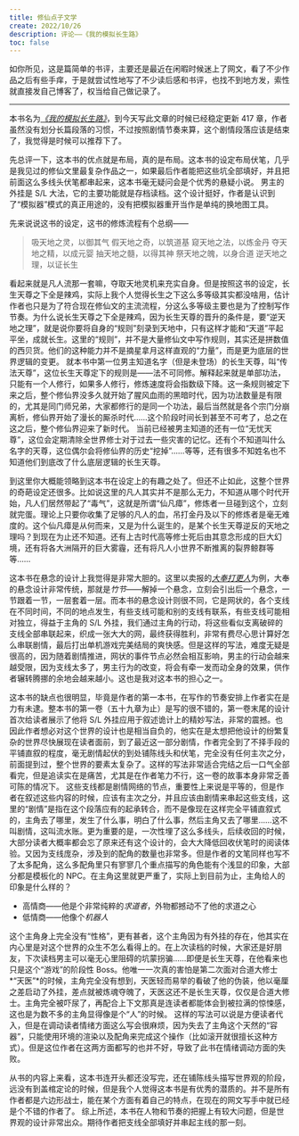 ```yaml
---
title: 修仙点子文学
create: 2022/10/26
description: 评论——《我的模拟长生路》
toc: false
---
```


如你所见，这是篇简单的书评，主要还是最近在闲暇时候迷上了网文，看了不少作品之后有些手痒，于是就尝试性地写了不少读后感和书评，也找不到地方发，索性就直接发自己博客了，权当给自己做记录了。

---

本书名为[_《我的模拟长生路》_](https://book.qidian.com/info/1033422902/)，到今天写此文章的时候已经稳定更新 417 章，作者虽然没有划分长篇段落的习惯，不过按照剧情节奏来算，这个剧情段落应该是结束了，我觉得是时候可以推荐下了。

先总评一下，这本书的优点就是布局，真的是布局。这本书的设定布局伏笔，几乎是我见过的修仙文里最复杂作品之一，如果最后作者能把这些坑全部填好，并且把前面这么多线头伏笔都串起来，这本书毫无疑问会是个优秀的悬疑小说。
男主的外挂是 S/L 大法，它的主要功能就是存档读档。这个设计挺好，作者是认识到了“模拟器”模式的真正用途的，没有把模拟器重开当作是单纯的换地图工具。

先来说说这书的设定，这书的修炼流程有个总纲——

> 吸天地之灵，以御其气
> 假天地之奇，以筑道基
> 窥天地之法，以炼金丹
> 夺天地之精，以成元婴
> 抽天地之髓，以得其神
> 祭天地之魄，以身合道
> 逆天地之理，以证长生

看起来就是凡人流那一套嘛，夺取天地灵机来充实自身。但是按照这书的设定，长生天尊之下全是辣鸡，实际上我个人觉得长生之下这么多等级其实都没啥用，估计作者也只是为了符合现在修仙文的主流流程，分这么多等级主要也是为了控制写作节奏。为什么说长生天尊之下全是辣鸡，因为长生天尊的晋升的条件是，要“逆天地之理”，就是说你要将自身的“规则”刻录到天地中，只有这样才能和“天道”平起平坐，成就长生。这里的“规则”，并不是大量修仙文中写作规则，其实还是拼数值的西贝货。他们的这种能力并不是摘星拿月这样直观的“力量”，而是更为底层的世界逻辑的变更。
就本书中第一位男主知道名字（但是未登场）的长生天尊，叫“传法天尊”，这位长生天尊定下的规则是——法不可同修。解释起来就是单部功法，只能有一个人修行，如果多人修行，修炼速度将会指数级下降。这一条规则被定下来之后，整个修仙界没多久就开始了腥风血雨的黑暗时代，因为功法数量是有限的，尤其是同门师兄弟，大家都修行的是同一个功法，最后当然就是各个宗门分崩离析，修仙界开始了漫长的厮杀时代……这个阶段时间长到甚至不可考了，总之在这之后，整个修仙界迎来了新时代。
当前已经被男主知道的还有一位“无忧天尊”，这位会定期清除全世界修士对于过去一些灾害的记忆。还有个不知道叫什么名字的天尊，这位偶尔会将修仙界的历史“挖掉”……等等，还有很多不知姓名也不知道他们到底改了什么底层逻辑的长生天尊。

到这里你大概能领略到这本书在设定上的有趣之处了。但还不止如此，这整个世界的奇葩设定还很多。比如说这里的凡人其实并不是那么无力，不知道从哪个时代开始，凡人们居然带起了“毒气”，这就是所谓“仙凡瘴”，修炼者一旦碰到这个，立刻就完蛋。理论上只要你收集了足够的凡人的血，吊打金丹及以下的修炼者是毫无难度的。这个仙凡瘴是从何而来，又是为什么诞生的，是某个长生天尊逆反的天地之理吗？到现在为止还不知道。还有上古时代高等修士死后由其意念形成的巨大幻境，还有将各大洲隔开的巨大雾霾，还有将凡人小世界不断推离的裂界鲸群等等……

这本书在悬念的设计上我觉得是非常大胆的。这里以卖报的[_大奉打更人_](https://book.qidian.com/info/1019664125/)为例，大奉的悬念设计非常传统，那就是*竹节*——解掉一个悬念，立刻会引出后一个悬念，一节跟着一节，一层套着一层。而本书的悬念设计则很不同，它是网状的，各个支线在不同时间，不同的地点发生，有些支线可能和别的支线有联系，有些支线可能相对独立，得益于主角的 S/L 外挂，我们通过主角的行动，将这些看似支离破碎的支线全部串联起来，织成一张大大的网，最终获得胜利，非常有费尽心思计算好怎么串联剧情，最后打出单机游戏完美结局的爽快感。但是这样的写法，难度无疑是很高的，因为随着剧情推进，网状的事件节点必然会相互影响，男主的行动会越来越受限，因为支线太多了，男主行为的改变，将会有牵一发而动全身的效果，供作者辗转腾挪的余地会越来越小。这也是我对这本书的担心之一。

这本书的缺点也很明显，毕竟是作者的第一本书，在写作的节奏安排上作者实在是力有未逮。整本书的第一卷（五十九章为止）是写的很不错的，第一卷末尾的设计首次给读者展示了他将 S/L 外挂应用于叙述诡计上的精妙写法，非常的震撼。也因此作者想必对这个世界的设计也是相当自负的，他实在是太想把他设计的纷繁复杂的世界尽快展现在读者面前，到了最近这一部分剧情，作者完全到了不择手段的平铺直叙的程度，毫无剧情起伏的到处铺陈线头和伏笔，完全没有任何主次之分，前面提到过，整个世界的要素太复杂了。这样的写法非常适合完结之后一口气全部看完，但是追读实在是痛苦，尤其是在作者笔力不行，这一卷的故事本身非常乏善可陈的情况下。
这些支线都是剧情网络的节点，重要性上来说是平等的，但是作者在叙述这些内容的时候，应该有主次之分，并且应该由剧情来串起这些支线，这里的“剧情”是指在这个段落应有的起承转合，而不是像现在这样完全平铺直叙式的，主角去了哪里，发生了什么事，明白了什么事，然后主角又去了哪里……这不叫剧情，这叫流水账。更为重要的是，一次性埋了这么多线头，后续收回的时候，大部分读者大概率都会忘了原来还有这个设计的，会大大降低回收伏笔时的阅读体验。又因为支线庞杂，涉及到的配角的数量也非常多。但是作者的文笔同样也写不了太多配角，这么多配角里只有寥寥几个重点描写的角色能有个浅显的印象，大部分都是模板化的 NPC。在主角这里就更严重了，实际上到目前为止，主角给人的印象是什么样的？

- 高情商——他是个非常纯粹的*求道者*，外物都撼动不了他的求道之心
- 低情商——他像个*机器人*

这个主角身上完全没有“性格”，更有甚者，这个主角因为有外挂的存在，他其实在内心里是对这个世界的众生不怎么看得上的。在上次读档的时候，大家还是好朋友，下次读档男主可以毫无心里阻碍的坑蒙拐骗……即便是长生天尊，在他看来也只是这个“游戏”的阶段性 Boss。他唯一一次真的害怕是第二次面对合道大修士*“天医”*的时候，主角完全没有想到，天医轻而易举的看破了他的伪装，他以毫厘之差启动了外挂，差点就被炼魂夺魄了，天医这还不是长生天尊，仅仅是合道大修士。主角完全被吓尿了，再配合上下文那真是连读者都能体会到被拉满的惊悚感，这也是为数不多的主角显得像是个“人”的时候。
这样的写法可以说是方便读者代入，但是在调动读者情绪方面这么写会很麻烦，因为失去了主角这个天然的“容器”，只能使用环境的渲染以及配角来完成这个操作（比如滚开就很擅长这种方式）。但是这位作者在这两方面都写的也并不好，导致了此书在情绪调动方面的失败。

从书的内容上来看，这本书连开头都还没写完，还在铺陈线头描写世界观的阶段，远没有到盖棺定论的时候，但是我个人觉得这本书是有优秀的潜质的。并不是所有作者都是六边形战士，能在某个方面有着自己的特点，在现在的网文写手中就已经是个不错的作者了。
综上所述，本书在人物和节奏的把握上有较大问题，但是世界观的设计非常出众。期待作者把支线全部填好并串起主线的那一刻。

